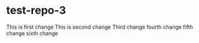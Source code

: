 # test-repo-3

This is first change
This is second change
Third change
fourth change
fifth change
sixth change
